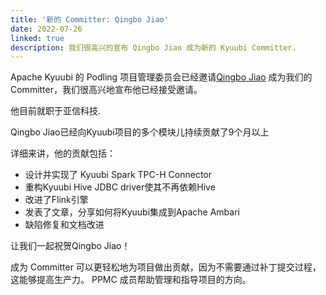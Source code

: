 ```yaml
---
title: '新的 Committer: Qingbo Jiao'
date: 2022-07-26
linked: true
description: 我们很高兴的宣布 Qingbo Jiao 成为新的 Kyuubi Committer.
---
```

<!---
  Licensed under the Apache License, Version 2.0 (the "License");
  you may not use this file except in compliance with the License.
  You may obtain a copy of the License at

   http://www.apache.org/licenses/LICENSE-2.0

  Unless required by applicable law or agreed to in writing, software
  distributed under the License is distributed on an "AS IS" BASIS,
  WITHOUT WARRANTIES OR CONDITIONS OF ANY KIND, either express or implied.
  See the License for the specific language governing permissions and
  limitations under the License. See accompanying LICENSE file.
-->

Apache Kyuubi 的 Podling 项目管理委员会已经邀请[Qingbo Jiao](https://github.com/jiaoqingbo)
成为我们的Committer，我们很高兴地宣布他已经接受邀请。

他目前就职于亚信科技.

Qingbo Jiao已经向Kyuubi项目的多个模块儿持续贡献了9个月以上

详细来讲，他的贡献包括：

- 设计并实现了 Kyuubi Spark TPC-H Connector
- 重构Kyuubi Hive JDBC driver使其不再依赖Hive
- 改进了Flink引擎
- 发表了文章，分享如何将Kyuubi集成到Apache Ambari
- 缺陷修复和文档改进

让我们一起祝贺Qingbo Jiao！

成为 Committer 可以更轻松地为项目做出贡献，因为不需要通过补丁提交过程，这能够提高生产力。
PPMC 成员帮助管理和指导项目的方向。
